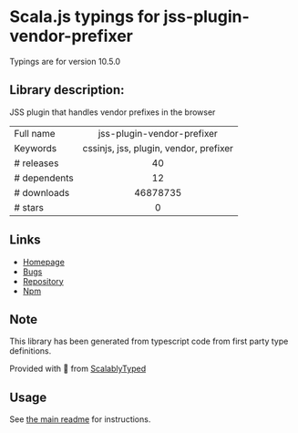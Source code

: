 
# Scala.js typings for jss-plugin-vendor-prefixer

Typings are for version 10.5.0

## Library description:
JSS plugin that handles vendor prefixes in the browser

|                    |                 |
| ------------------ | :-------------: |
| Full name          | jss-plugin-vendor-prefixer |
| Keywords           | cssinjs, jss, plugin, vendor, prefixer |
| # releases         | 40 |
| # dependents       | 12 |
| # downloads        | 46878735 |
| # stars            | 0 |

## Links
- [Homepage](https://cssinjs.org/jss-plugin-vendor-prefixer)
- [Bugs](https://github.com/cssinjs/jss/issues/new?title=[jss-plugin-vendor-prefixer])
- [Repository](https://github.com/cssinjs/jss)
- [Npm](https://www.npmjs.com/package/jss-plugin-vendor-prefixer)
    


## Note
This library has been generated from typescript code from first party type definitions.

Provided with :purple_heart: from [ScalablyTyped](https://github.com/oyvindberg/ScalablyTyped)

## Usage
See [the main readme](../../readme.md) for instructions.


